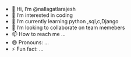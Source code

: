 - 👋 Hi, I’m @nallagatlarajesh
- 👀 I’m interested in coding
- 🌱 I’m currently learning python ,sql,c,Django
- 💞️ I’m looking to collaborate on team memebers
- 📫 How to reach me ...
- 😄 Pronouns: ...
- ⚡ Fun fact: ...

<!---
nallagatlarajesh/nallagatlarajesh is a ✨ special ✨ repository because its `README.md` (this file) appears on your GitHub profile.
You can click the Preview link to take a look at your changes.
--->
